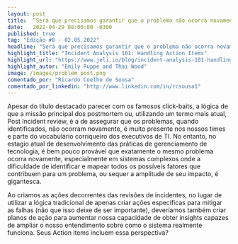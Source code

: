 ```yaml
---
layout: post 
title:  “Será que precisamos garantir que o problema não ocorra novamente?”
date:   2022-04-29 08:00:00 -0300
published: true
tag: "Edição #8 - 02.05.2022"
headline: "Será que precisamos garantir que o problema não ocorra novamente?"
highlight_title: "Incident Analysis 101: Handling Action Items"
highlight_url: "https://www.jeli.io/blog/incident-analysis-101-handling-action-items/"
highlight_autor: "Emily Ruppe and Thai Wood"
image: /images/problem_post.png
comentado_por: "Ricardo Coelho de Sousa"
comentado_por_linkedin: "http://www.linkedin.com/in/rcsousa1"
---
```

Apesar do título destacado parecer com os famosos click-baits, a lógica de que a missão principal dos postmortem ou, utilizando um termo mais atual, Post Incident review, é a de assegurar que os problemas, quando identificados, não ocorram novamente, é muito presente nos nossos times e parte do vocabulário corriqueiro dos executivos de TI. No entanto, no estagio atual de desenvolvimento das práticas de gerenciamento de tecnologia, é bem pouco provável que exatamente o mesmo problema ocorra novamente, especialmente em sistemas complexos onde a dificuldade de identificar e mapear todos os possíveis fatores que contribuem para um problema, ou sequer a amplitude de seu impacto, é gigantesca.
    
Ao criamos as ações decorrentes das revisões de incidentes, no lugar de utilizar a lógica tradicional de apenas criar ações específicas para mitigar as falhas (não que isso deixe de ser importante), deveríamos também criar planos de ação para aumentar nossa capacidade de obter insights capazes de ampliar o nosso entendimento sobre como o sistema realmente funciona. Seus Action items incluem essa perspectiva?